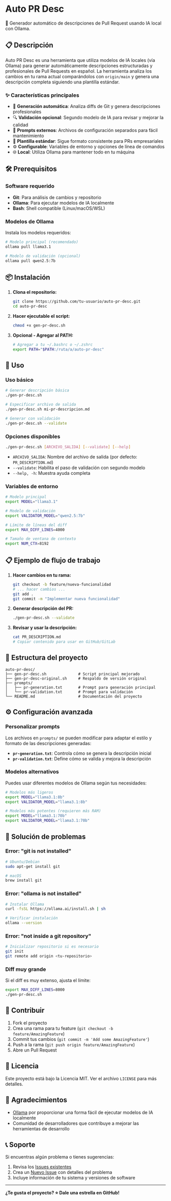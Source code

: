 # Auto PR Desc

🤖 Generador automático de descripciones de Pull Request usando IA local con Ollama.

## 📋 Descripción

Auto PR Desc es una herramienta que utiliza modelos de IA locales (vía Ollama) para generar automáticamente descripciones estructuradas y profesionales de Pull Requests en español. La herramienta analiza los cambios en tu rama actual comparándolos con `origin/main` y genera una descripción completa siguiendo una plantilla estándar.

### ✨ Características principales

- 🚀 **Generación automática**: Analiza diffs de Git y genera descripciones profesionales
- 🔍 **Validación opcional**: Segundo modelo de IA para revisar y mejorar la calidad
- 📁 **Prompts externos**: Archivos de configuración separados para fácil mantenimiento
- 🎯 **Plantilla estándar**: Sigue formato consistente para PRs empresariales
- ⚙️ **Configurable**: Variables de entorno y opciones de línea de comandos
- 🌐 **Local**: Utiliza Ollama para mantener todo en tu máquina

## 🛠️ Prerequisitos

### Software requerido

- **Git**: Para análisis de cambios y repositorio
- **Ollama**: Para ejecutar modelos de IA localmente
- **Bash**: Shell compatible (Linux/macOS/WSL)

### Modelos de Ollama

Instala los modelos requeridos:

```bash
# Modelo principal (recomendado)
ollama pull llama3.1

# Modelo de validación (opcional)
ollama pull qwen2.5:7b
```

## 📦 Instalación

1. **Clona el repositorio:**
   ```bash
   git clone https://github.com/tu-usuario/auto-pr-desc.git
   cd auto-pr-desc
   ```

2. **Hacer ejecutable el script:**
   ```bash
   chmod +x gen-pr-desc.sh
   ```

3. **Opcional - Agregar al PATH:**
   ```bash
   # Agregar a tu ~/.bashrc o ~/.zshrc
   export PATH="$PATH:/ruta/a/auto-pr-desc"
   ```

## 🚀 Uso

### Uso básico

```bash
# Generar descripción básica
./gen-pr-desc.sh

# Especificar archivo de salida
./gen-pr-desc.sh mi-pr-descripcion.md

# Generar con validación
./gen-pr-desc.sh --validate
```

### Opciones disponibles

```bash
./gen-pr-desc.sh [ARCHIVO_SALIDA] [--validate] [--help]
```

- `ARCHIVO_SALIDA`: Nombre del archivo de salida (por defecto: `PR_DESCRIPTION.md`)
- `--validate`: Habilita el paso de validación con segundo modelo
- `--help, -h`: Muestra ayuda completa

### Variables de entorno

```bash
# Modelo principal
export MODEL="llama3.1"

# Modelo de validación  
export VALIDATOR_MODEL="qwen2.5:7b"

# Límite de líneas del diff
export MAX_DIFF_LINES=4000

# Tamaño de ventana de contexto
export NUM_CTX=8192
```

## 📋 Ejemplo de flujo de trabajo

1. **Hacer cambios en tu rama:**
   ```bash
   git checkout -b feature/nueva-funcionalidad
   # ... hacer cambios ...
   git add .
   git commit -m "Implementar nueva funcionalidad"
   ```

2. **Generar descripción del PR:**
   ```bash
   ./gen-pr-desc.sh --validate
   ```

3. **Revisar y usar la descripción:**
   ```bash
   cat PR_DESCRIPTION.md
   # Copiar contenido para usar en GitHub/GitLab
   ```

## 📁 Estructura del proyecto

```
auto-pr-desc/
├── gen-pr-desc.sh              # Script principal mejorado
├── gen-pr-desc-original.sh     # Respaldo de versión original
├── prompts/
│   ├── pr-generation.txt       # Prompt para generación principal
│   └── pr-validation.txt       # Prompt para validación
└── README.md                   # Documentación del proyecto
```

## ⚙️ Configuración avanzada

### Personalizar prompts

Los archivos en `prompts/` se pueden modificar para adaptar el estilo y formato de las descripciones generadas:

- **`pr-generation.txt`**: Controla cómo se genera la descripción inicial
- **`pr-validation.txt`**: Define cómo se valida y mejora la descripción

### Modelos alternativos

Puedes usar diferentes modelos de Ollama según tus necesidades:

```bash
# Modelos más ligeros
export MODEL="llama3.1:8b"
export VALIDATOR_MODEL="llama3.1:8b"

# Modelos más potentes (requieren más RAM)
export MODEL="llama3.1:70b" 
export VALIDATOR_MODEL="llama3.1:70b"
```

## 🐛 Solución de problemas

### Error: "git is not installed"
```bash
# Ubuntu/Debian
sudo apt-get install git

# macOS
brew install git
```

### Error: "ollama is not installed"
```bash
# Instalar Ollama
curl -fsSL https://ollama.ai/install.sh | sh

# Verificar instalación
ollama --version
```

### Error: "not inside a git repository"
```bash
# Inicializar repositorio si es necesario
git init
git remote add origin <tu-repositorio>
```

### Diff muy grande
Si el diff es muy extenso, ajusta el límite:
```bash
export MAX_DIFF_LINES=8000
./gen-pr-desc.sh
```

## 🤝 Contribuir

1. Fork el proyecto
2. Crea una rama para tu feature (`git checkout -b feature/AmazingFeature`)
3. Commit tus cambios (`git commit -m 'Add some AmazingFeature'`)
4. Push a la rama (`git push origin feature/AmazingFeature`)
5. Abre un Pull Request

## 📄 Licencia

Este proyecto está bajo la Licencia MIT. Ver el archivo `LICENSE` para más detalles.

## 🙏 Agradecimientos

- [Ollama](https://ollama.ai/) por proporcionar una forma fácil de ejecutar modelos de IA localmente
- Comunidad de desarrolladores que contribuye a mejorar las herramientas de desarrollo

## 📞 Soporte

Si encuentras algún problema o tienes sugerencias:

1. Revisa los [Issues existentes](../../issues)
2. Crea un [Nuevo Issue](../../issues/new) con detalles del problema
3. Incluye información de tu sistema y versiones de software

---

**¿Te gusta el proyecto? ⭐ Dale una estrella en GitHub!**
